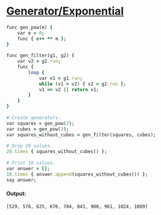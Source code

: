 [1]: http://rosettacode.org/wiki/Generator/Exponential

# [Generator/Exponential][1]

```ruby
func gen_pow(m) {
    var e = 0;
    func { e++ ** m };
}
 
func gen_filter(g1, g2) {
    var v2 = g2.run;
    func {
        loop {
            var v1 = g1.run;
            while (v1 > v2) { v2 = g2.run };
            v1 == v2 || return v1;
        }
    }
}
 
# Create generators.
var squares = gen_pow(2);
var cubes = gen_pow(3);
var squares_without_cubes = gen_filter(squares, cubes);
 
# Drop 20 values.
20.times { squares_without_cubes() };
 
# Print 10 values.
var answer = [];
10.times { answer.append(squares_without_cubes()) };
say answer;
```

#### Output:
```
[529, 576, 625, 676, 784, 841, 900, 961, 1024, 1089]
```